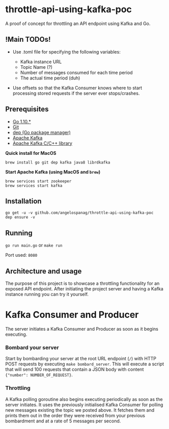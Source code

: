 # throttle-api-using-kafka-poc

A proof of concept for throttling an API endpoint using Kafka and Go.

## !Main TODOs!

* Use .toml file for specifying the following variables:
    * Kafka instance URL
    * Topic Name (?)
    * Number of messages consumed for each time period
    * The actual time period (duh)
  
* Use offsets so that the Kafka Consumer knows where to start processing stored requests if the server ever stops/crashes.

## Prerequisites
* [Go 1.10.*](https://golang.org/)
* [Git](https://git-scm.com/)
* [dep (Go package manager)](https://golang.github.io/dep/)
* [Apache Kafka](https://kafka.apache.org/)
* [Apache Kafka C/C++ library](https://github.com/edenhill/librdkafka)

**Quick install for MacOS**

`brew install go git dep kafka java8 librdkafka`

**Start Apache Kafka (using MacOS and `brew`)**
```
brew services start zookeeper
brew services start kafka
```

## Installation

```
go get -u -v github.com/angelospanag/throttle-api-using-kafka-poc
dep ensure -v
```

## Running

`go run main.go` or `make run`

Port used: `8080`

## Architecture and usage

The purpose of this project is to showcase a throttling functionality for an exposed API endpoint. After initiating the project server and having a Kafka instance running you can try it yourself.

# Kafka Consumer and Producer
The server initiates a Kafka Consumer and Producer as soon as it begins executing.

### Bombard your server
Start by bombarding your server at the root URL endpoint (`/`) with HTTP POST requests by executing `make bombard_server`. This will execute a script that will send 100 requests that contain a JSON body with content `{"number": NUMBER_OF_REQUEST}`.

### Throttling
A Kafka polling goroutine also begins executing periodically as soon as the server initiates. It uses the previously initialised Kafka Consumer for polling new messages existing the topic we posted above. It fetches them and prints them out in the order they were received from your previous bombardment and at a rate of 5 messages per second.
